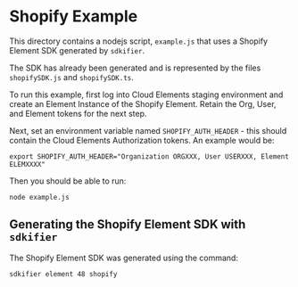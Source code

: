 # Shopify Example

This directory contains a nodejs script, `example.js` that uses a Shopify Element SDK generated by `sdkifier`.

The SDK has already been generated and is represented by the files `shopifySDK.js` and `shopifySDK.ts`.

To run this example, first log into Cloud Elements staging environment and create an Element Instance of the Shopify Element. Retain the Org, User, and Element tokens for the next step.

Next, set an environment variable named `SHOPIFY_AUTH_HEADER` - this should contain the Cloud Elements Authorization tokens. An example would be:

```
export SHOPIFY_AUTH_HEADER="Organization ORGXXX, User USERXXX, Element ELEMXXXX"
```

Then you should be able to run:

```
node example.js
````


## Generating the Shopify Element SDK with `sdkifier`

The Shopify Element SDK was generated using the command:

```
sdkifier element 48 shopify
````